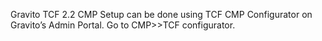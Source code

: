 
Gravito TCF 2.2 CMP Setup can be done using TCF CMP Configurator on Gravito’s Admin Portal. Go to CMP>>TCF configurator.